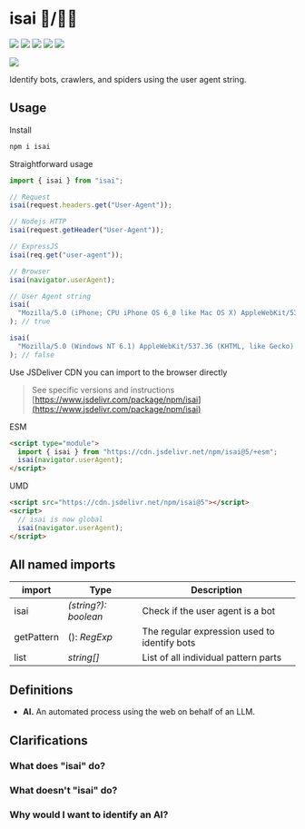 # isai 🤖/👨‍🦰

[![](https://img.shields.io/npm/v/isai?style=flat-square)](https://www.npmjs.com/package/isai) [![](https://img.shields.io/circleci/build/github/eob/isai?style=flat-square)](https://circleci.com/gh/eob/isai) [![](https://img.shields.io/github/last-commit/eob/isai?style=flat-square)](https://github.com/eob/isai/graphs/commit-activity) [![](https://img.shields.io/npm/dt/isai?style=flat-square)](https://www.npmjs.com/package/isai) [![](https://data.jsdelivr.com/v1/package/npm/isai/badge)](https://www.jsdelivr.com/package/npm/isai)

[![](./page/isai.svg)](https://isai.js.org)

Identify bots, crawlers, and spiders using the user agent string.

## Usage

Install

```sh
npm i isai
```

Straightforward usage

```ts
import { isai } from "isai";

// Request
isai(request.headers.get("User-Agent"));

// Nodejs HTTP
isai(request.getHeader("User-Agent"));

// ExpressJS
isai(req.get("user-agent"));

// Browser
isai(navigator.userAgent);

// User Agent string
isai(
  "Mozilla/5.0 (iPhone; CPU iPhone OS 6_0 like Mac OS X) AppleWebKit/536.26 (KHTML, like Gecko) Version/6.0 Mobile/10A5376e Safari/8536.25 (compatible; Googlebot/2.1; +http://www.google.com/bot.html)",
); // true

isai(
  "Mozilla/5.0 (Windows NT 6.1) AppleWebKit/537.36 (KHTML, like Gecko) Chrome/41.0.2228.0 Safari/537.36",
); // false
```

Use JSDeliver CDN you can import to the browser directly

> See specific versions and instructions [https://www.jsdelivr.com/package/npm/isai](https://www.jsdelivr.com/package/npm/isai)

ESM

```html
<script type="module">
  import { isai } from "https://cdn.jsdelivr.net/npm/isai@5/+esm";
  isai(navigator.userAgent);
</script>
```

UMD

```html
<script src="https://cdn.jsdelivr.net/npm/isai@5"></script>
<script>
  // isai is now global
  isai(navigator.userAgent);
</script>
```

## All named imports

| import              | Type                             | Description                                                                  |
| ------------------- | -------------------------------- | ---------------------------------------------------------------------------- |
| isai                | _(string?): boolean_             | Check if the user agent is a bot                                             |
| getPattern          | (): _RegExp_                     | The regular expression used to identify bots                                 |
| list                | _string[]_                       | List of all individual pattern parts                                         |


## Definitions

- **AI.** An automated process using the web on behalf of an LLM.

## Clarifications

### What does "isai" do?

### What doesn't "isai" do?

### Why would I want to identify an AI?

